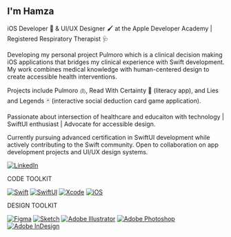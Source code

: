 ## I'm Hamza 

iOS Developer 🍎 & UI/UX Designer 🖌 at the Apple Developer Academy | Registered Respiratory Therapist 🩺

Developing my personal project Pulmoro which is a clinical decision making iOS applications that bridges my clinical experience with Swift development. My work combines medical knowledge with human-centered design to create accessible health interventions.

Projects include Pulmoro 🫁, Read With Certainty 📖 (literacy app), and Lies and Legends 🃏 (interactive social deduction card game application).

Passionate about intersection of healthcare and educaiton with technology | SwiftUI enthusiast | Advocate for accessible design.

Currently pursuing advanced certification in SwiftUI development while actively contributing to the Swift community. Open to collaboration on app development projects and UI/UX design systems.

[![LinkedIn](https://img.shields.io/badge/LinkedIn-0077B5?style=for-the-badge&logo=linkedin&logoColor=white)]([https://www.linkedin.com/in/your-profile-url/](https://www.linkedin.com/in/hamzacrichlow/))

CODE TOOLKIT

[![Swift](https://img.shields.io/badge/Swift-FA7343?style=for-the-badge&logo=swift&logoColor=white)](https://swift.org/)
[![SwiftUI](https://img.shields.io/badge/SwiftUI-0D96F6?style=for-the-badge&logo=swift&logoColor=white)](https://developer.apple.com/xcode/swiftui/)
[![Xcode](https://img.shields.io/badge/Xcode-147EFB?style=for-the-badge&logo=xcode&logoColor=white)](https://developer.apple.com/xcode/)
[![iOS](https://img.shields.io/badge/iOS-000000?style=for-the-badge&logo=ios&logoColor=white)](https://www.apple.com/ios/)

DESIGN TOOLKIT

[![Figma](https://img.shields.io/badge/Figma-F24E1E?style=for-the-badge&logo=figma&logoColor=white)](https://www.figma.com/)
[![Sketch](https://img.shields.io/badge/Sketch-F7B500?style=for-the-badge&logo=sketch&logoColor=black)](https://www.sketch.com/)
[![Adobe Illustrator](https://img.shields.io/badge/Adobe_Illustrator-FF9A00?style=for-the-badge&logo=adobe-illustrator&logoColor=white)](https://www.adobe.com/products/illustrator.html)
[![Adobe Photoshop](https://img.shields.io/badge/Adobe_Photoshop-31A8FF?style=for-the-badge&logo=adobe-photoshop&logoColor=white)](https://www.adobe.com/products/photoshop.html)
[![Adobe InDesign](https://img.shields.io/badge/Adobe_InDesign-FF3366?style=for-the-badge&logo=adobe-indesign&logoColor=white)](https://www.adobe.com/products/indesign.html)

